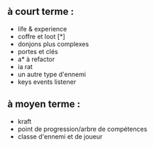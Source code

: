 ## à court terme :
- life & experience
- coffre et loot [*]
- donjons plus complexes
- portes et clés
- a* à refactor
- ia rat
- un autre type d'ennemi
- keys events listener

## à moyen terme :
- kraft
- point de progression/arbre de compétences
- classe d'ennemi et de joueur